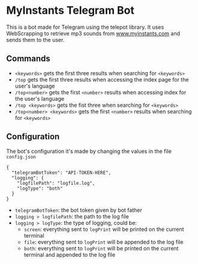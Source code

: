 # MyInstants Telegram Bot

This is a bot made for Telegram using the telepot library.
It uses WebScrapping to retrieve mp3 sounds from www.myinstants.com and sends them to the user.

## Commands

* `<keywords>` gets the first three results when searching for `<keywords>`
* `/top` gets the first three results when accessing the index page for the user's language
* `/top<number>` gets the first `<number>` results when accessing index for the user's language
* `/top <keywords>` gets the fist three when searching for `<keywords>`
* `/top<number> <keywords>` gets the first `<number>` results when searching for `<keywords>`

## Configuration

The bot's configuration it's made by changing the values in the file `config.json`

	{
	  "telegramBotToken": "API-TOKEN-HERE",
	  "logging": {
	    "logfilePath": "logfile.log",
	    "logType": "both"
	  }
	}


* `telegramBotToken`: the bot token given by bot father
* `logging > logfilePath`: the path to the log file
* `logging > logType`: the type of logging, could be:
	* `screen`: everything sent to `logPrint` will be printed on the current terminal
	* `file`: everything sent to `logPrint` will be appended to the log file
	* `both`:  everything sent to `logPrint` will be printed on the current terminal and appended to the log file
